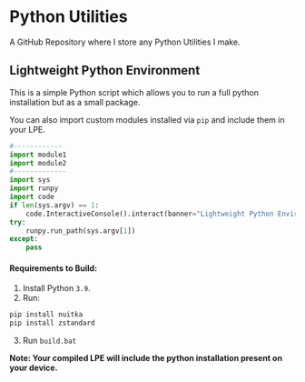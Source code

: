 # Python Utilities
A GitHub Repository where I store any Python Utilities I make.

## Lightweight Python Environment
This is a simple Python script which allows you to run a full python installation but as a small package.       

You can also import custom modules installed via `pip` and include them in your LPE.
```py
#------------
import module1
import module2
#-------------
import sys
import runpy
import code
if len(sys.argv) == 1: 
    code.InteractiveConsole().interact(banner="Lightweight Python Environment\n", exitmsg="")
try:
    runpy.run_path(sys.argv[1])
except:
    pass    
```    

#### Requirements to Build:
1. Install Python `3.9`.
2. Run:
```ps
pip install nuitka
pip install zstandard
```
3. Run `build.bat`

**Note: Your compiled LPE will include the python installation present on your device.**

